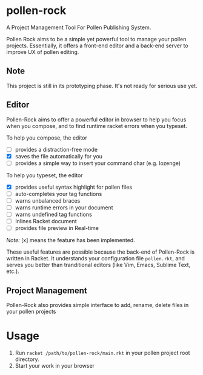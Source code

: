 # pollen-rock

A Project Management Tool For Pollen Publishing System.

Pollen Rock aims to be a simple yet powerful tool to manage your
pollen projects. Essentially, it offers a front-end editor and a
back-end server to improve UX of pollen editing.

## Note

This project is still in its prototyping phase. It's not ready for
serious use yet.

## Editor

Pollen-Rock aims to offer a powerful editor in browser to help you
focus when you compose, and to find runtime racket errors when you
typeset.

To help you compose, the editor

- [ ] provides a distraction-free mode
- [x] saves the file automatically for you
- [ ] provides a simple way to insert your command char (e.g. lozenge)

To help you typeset, the editor

- [x] provides useful syntax highlight for pollen files
- [ ] auto-completes your tag functions
- [ ] warns unbalanced braces
- [ ] warns runtime errors in your document
- [ ] warns undefined tag functions
- [ ] Inlines Racket document
- [ ] provides file preview in Real-time

*Note:* [x] means the feature has been implemented.

These useful features are possible because the back-end of Pollen-Rock
is written in Racket. It understands your configuration file
`pollen.rkt`, and serves you better than tranditional editors (like
Vim, Emacs, Sublime Text, etc.).

## Project Management

Pollen-Rock also provides simple interface to add, rename, delete
files in your pollen projects

# Usage

1. Run `racket /path/to/pollen-rock/main.rkt` in your pollen project root
directory.
2. Start your work in your browser
